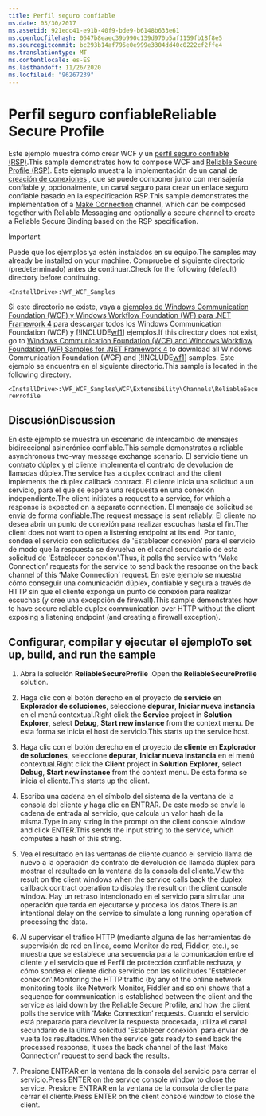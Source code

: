 ```yaml
---
title: Perfil seguro confiable
ms.date: 03/30/2017
ms.assetid: 921edc41-e91b-40f9-bde9-b6148b633e61
ms.openlocfilehash: 0647b8eaec39b990c139d970b5af1159fb18f8e5
ms.sourcegitcommit: bc293b14af795e0e999e3304dd40c0222cf2ffe4
ms.translationtype: MT
ms.contentlocale: es-ES
ms.lasthandoff: 11/26/2020
ms.locfileid: "96267239"
---
```

# <a name="reliable-secure-profile"></a><span data-ttu-id="e6f9f-102">Perfil seguro confiable</span><span class="sxs-lookup"><span data-stu-id="e6f9f-102">Reliable Secure Profile</span></span>

<span data-ttu-id="e6f9f-103">Este ejemplo muestra cómo crear WCF y un [perfil seguro confiable (RSP)](http://www.ws-i.org/Profiles/ReliableSecureProfile-1.0.html).</span><span class="sxs-lookup"><span data-stu-id="e6f9f-103">This sample demonstrates how to compose WCF and [Reliable Secure Profile (RSP)](http://www.ws-i.org/Profiles/ReliableSecureProfile-1.0.html).</span></span> <span data-ttu-id="e6f9f-104">Este ejemplo muestra la implementación de un canal de [creación de conexiones](http://docs.oasis-open.org/ws-rx/wsmc/200702/wsmc-1.0-spec-cs-01.pdf) , que se puede componer junto con mensajería confiable y, opcionalmente, un canal seguro para crear un enlace seguro confiable basado en la especificación RSP.</span><span class="sxs-lookup"><span data-stu-id="e6f9f-104">This sample demonstrates the implementation of a [Make Connection](http://docs.oasis-open.org/ws-rx/wsmc/200702/wsmc-1.0-spec-cs-01.pdf) channel, which can be composed together with Reliable Messaging and optionally a secure channel to create a Reliable Secure Binding based on the RSP specification.</span></span>  
  
> [!IMPORTANT]
> <span data-ttu-id="e6f9f-105">Puede que los ejemplos ya estén instalados en su equipo.</span><span class="sxs-lookup"><span data-stu-id="e6f9f-105">The samples may already be installed on your machine.</span></span> <span data-ttu-id="e6f9f-106">Compruebe el siguiente directorio (predeterminado) antes de continuar.</span><span class="sxs-lookup"><span data-stu-id="e6f9f-106">Check for the following (default) directory before continuing.</span></span>  
>
> `<InstallDrive>:\WF_WCF_Samples`  
>
> <span data-ttu-id="e6f9f-107">Si este directorio no existe, vaya a [ejemplos de Windows Communication Foundation (WCF) y Windows Workflow Foundation (WF) para .NET Framework 4](https://www.microsoft.com/download/details.aspx?id=21459) para descargar todos los Windows Communication Foundation (WCF) y [!INCLUDE[wf1](../../../../includes/wf1-md.md)] ejemplos.</span><span class="sxs-lookup"><span data-stu-id="e6f9f-107">If this directory does not exist, go to [Windows Communication Foundation (WCF) and Windows Workflow Foundation (WF) Samples for .NET Framework 4](https://www.microsoft.com/download/details.aspx?id=21459) to download all Windows Communication Foundation (WCF) and [!INCLUDE[wf1](../../../../includes/wf1-md.md)] samples.</span></span> <span data-ttu-id="e6f9f-108">Este ejemplo se encuentra en el siguiente directorio.</span><span class="sxs-lookup"><span data-stu-id="e6f9f-108">This sample is located in the following directory.</span></span>  
>
> `<InstallDrive>:\WF_WCF_Samples\WCF\Extensibility\Channels\ReliableSecureProfile`  
  
## <a name="discussion"></a><span data-ttu-id="e6f9f-109">Discusión</span><span class="sxs-lookup"><span data-stu-id="e6f9f-109">Discussion</span></span>  

 <span data-ttu-id="e6f9f-110">En este ejemplo se muestra un escenario de intercambio de mensajes bidireccional asincrónico confiable.</span><span class="sxs-lookup"><span data-stu-id="e6f9f-110">This sample demonstrates a reliable asynchronous two-way message exchange scenario.</span></span> <span data-ttu-id="e6f9f-111">El servicio tiene un contrato dúplex y el cliente implementa el contrato de devolución de llamadas dúplex.</span><span class="sxs-lookup"><span data-stu-id="e6f9f-111">The service has a duplex contract and the client implements the duplex callback contract.</span></span> <span data-ttu-id="e6f9f-112">El cliente inicia una solicitud a un servicio, para el que se espera una respuesta en una conexión independiente.</span><span class="sxs-lookup"><span data-stu-id="e6f9f-112">The client initiates a request to a service, for which a response is expected on a separate connection.</span></span> <span data-ttu-id="e6f9f-113">El mensaje de solicitud se envía de forma confiable.</span><span class="sxs-lookup"><span data-stu-id="e6f9f-113">The request message is sent reliably.</span></span> <span data-ttu-id="e6f9f-114">El cliente no desea abrir un punto de conexión para realizar escuchas hasta el fin.</span><span class="sxs-lookup"><span data-stu-id="e6f9f-114">The client does not want to open a listening endpoint at its end.</span></span> <span data-ttu-id="e6f9f-115">Por tanto, sondea el servicio con solicitudes de 'Establecer conexión' para el servicio de modo que la respuesta se devuelva en el canal secundario de esta solicitud de 'Establecer conexión'.</span><span class="sxs-lookup"><span data-stu-id="e6f9f-115">Thus, it polls the service with ‘Make Connection’ requests for the service to send back the response on the back channel of this ‘Make Connection’ request.</span></span> <span data-ttu-id="e6f9f-116">En este ejemplo se muestra cómo conseguir una comunicación dúplex, confiable y segura a través de HTTP sin que el cliente exponga un punto de conexión para realizar escuchas (y cree una excepción de firewall).</span><span class="sxs-lookup"><span data-stu-id="e6f9f-116">This sample demonstrates how to have secure reliable duplex communication over HTTP without the client exposing a listening endpoint (and creating a firewall exception).</span></span>  
  
## <a name="to-set-up-build-and-run-the-sample"></a><span data-ttu-id="e6f9f-117">Configurar, compilar y ejecutar el ejemplo</span><span class="sxs-lookup"><span data-stu-id="e6f9f-117">To set up, build, and run the sample</span></span>  
  
1. <span data-ttu-id="e6f9f-118">Abra la solución **ReliableSecureProfile** .</span><span class="sxs-lookup"><span data-stu-id="e6f9f-118">Open the **ReliableSecureProfile** solution.</span></span>  
  
2. <span data-ttu-id="e6f9f-119">Haga clic con el botón derecho en el proyecto de **servicio** en **Explorador de soluciones**, seleccione **depurar**, **Iniciar nueva instancia** en el menú contextual.</span><span class="sxs-lookup"><span data-stu-id="e6f9f-119">Right click the **Service** project in **Solution Explorer**, select **Debug**, **Start new instance** from the context menu.</span></span> <span data-ttu-id="e6f9f-120">De esta forma se inicia el host de servicio.</span><span class="sxs-lookup"><span data-stu-id="e6f9f-120">This starts up the service host.</span></span>  
  
3. <span data-ttu-id="e6f9f-121">Haga clic con el botón derecho en el proyecto de **cliente** en **Explorador de soluciones**, seleccione **depurar**, **Iniciar nueva instancia** en el menú contextual.</span><span class="sxs-lookup"><span data-stu-id="e6f9f-121">Right click the **Client** project in **Solution Explorer**, select **Debug**, **Start new instance** from the context menu.</span></span> <span data-ttu-id="e6f9f-122">De esta forma se inicia el cliente.</span><span class="sxs-lookup"><span data-stu-id="e6f9f-122">This starts up the client.</span></span>  
  
4. <span data-ttu-id="e6f9f-123">Escriba una cadena en el símbolo del sistema de la ventana de la consola del cliente y haga clic en ENTRAR. De este modo se envía la cadena de entrada al servicio, que calcula un valor hash de la misma.</span><span class="sxs-lookup"><span data-stu-id="e6f9f-123">Type in any string in the prompt on the client console window and click ENTER.This sends the input string to the service, which computes a hash of this string.</span></span>  
  
5. <span data-ttu-id="e6f9f-124">Vea el resultado en las ventanas de cliente cuando el servicio llama de nuevo a la operación de contrato de devolución de llamada dúplex para mostrar el resultado en la ventana de la consola del cliente.</span><span class="sxs-lookup"><span data-stu-id="e6f9f-124">View the result on the client windows when the service calls back the duplex callback contract operation to display the result on the client console window.</span></span> <span data-ttu-id="e6f9f-125">Hay un retraso intencionado en el servicio para simular una operación que tarda en ejecutarse y procesa los datos.</span><span class="sxs-lookup"><span data-stu-id="e6f9f-125">There is an intentional delay on the service to simulate a long running operation of processing the data.</span></span>  
  
6. <span data-ttu-id="e6f9f-126">Al supervisar el tráfico HTTP (mediante alguna de las herramientas de supervisión de red en línea, como Monitor de red, Fiddler, etc.), se muestra que se establece una secuencia para la comunicación entre el cliente y el servicio que el Perfil de protección confiable rechaza, y cómo sondea el cliente dicho servicio con las solicitudes 'Establecer conexión'.</span><span class="sxs-lookup"><span data-stu-id="e6f9f-126">Monitoring the HTTP traffic (by any of the online network monitoring tools like Network Monitor, Fiddler and so on) shows that a sequence for communication is established between the client and the service as laid down by the Reliable Secure Profile, and how the client polls the service with ‘Make Connection’ requests.</span></span> <span data-ttu-id="e6f9f-127">Cuando el servicio está preparado para devolver la respuesta procesada, utiliza el canal secundario de la última solicitud 'Establecer conexión' para enviar de vuelta los resultados.</span><span class="sxs-lookup"><span data-stu-id="e6f9f-127">When the service gets ready to send back the processed response, it uses the back channel of the last ‘Make Connection’ request to send back the results.</span></span>  
  
7. <span data-ttu-id="e6f9f-128">Presione ENTRAR en la ventana de la consola del servicio para cerrar el servicio.</span><span class="sxs-lookup"><span data-stu-id="e6f9f-128">Press ENTER on the service console window to close the service.</span></span> <span data-ttu-id="e6f9f-129">Presione ENTRAR en la ventana de la consola de cliente para cerrar el cliente.</span><span class="sxs-lookup"><span data-stu-id="e6f9f-129">Press ENTER on the client console window to close the client.</span></span>
